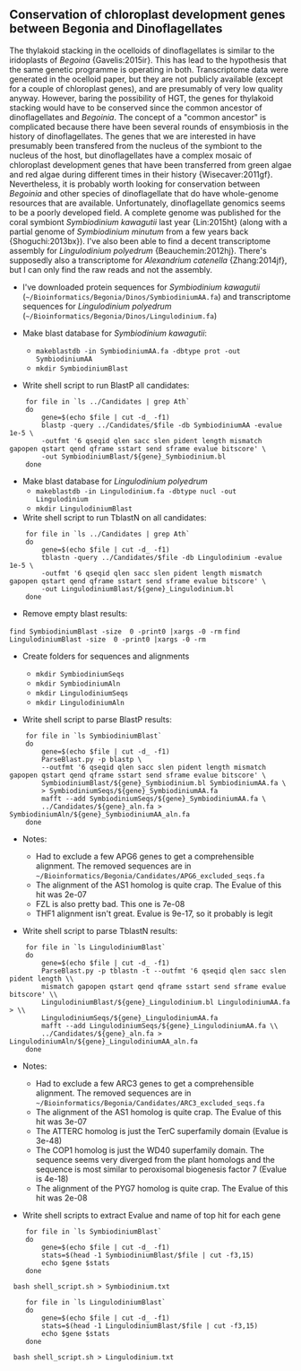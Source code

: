 ## Conservation of chloroplast development genes between Begonia and Dinoflagellates

The thylakoid stacking in the ocelloids of dinoflagellates is similar to the iridoplasts of *Begoina* {Gavelis:2015ir}. This has lead to the hypothesis that the same genetic programme is operating in both. Transcriptome data were generated in the ocelloid paper, but they are not publicly available (except for a couple of chloroplast genes), and are presumably of very low quality anyway. However, baring the possibility of HGT, the genes for thylakoid stacking would have to be conserved since the common ancestor of dinoflagellates and *Begoinia*. The concept of a "common ancestor" is complicated because there have been several rounds of ensymbiosis in the history of dinoflagellates. The genes that we are interested in have presumably been transfered from the nucleus of the symbiont to the nucleus of the host, but dinoflagellates have a complex mosaic of chloroplast development genes that have been transferred from green algae and red algae during different times in their history {Wisecaver:2011gf}. Nevertheless, it is probably worth looking for conservation between *Begoinia* and other species of dinoflagellate that do have whole-genome resources that are available. Unfortunately, dinoflagellate genomics seems to be a poorly developed field. A complete genome was published for the coral symbiont *Symbiodinium kawagutii* last year {Lin:2015ht} (along with a partial genome of *Symbiodinium minutum* from a few years back {Shoguchi:2013bx}). I've also been able to find a decent transcriptome assembly for *Lingulodinium polyedrum* {Beauchemin:2012hj}. There's supposedly also a transcriptome for *Alexandrium catenella* {Zhang:2014jf}, but I can only find the raw reads and not the assembly.

- I've downloaded protein sequences for *Symbiodinium kawagutii* (`~/Bioinformatics/Begonia/Dinos/SymbiodiniumAA.fa`) and transcriptome sequences for *Lingulodinium polyedrum* (`~/Bioinformatics/Begonia/Dinos/Lingulodinium.fa`)

- Make blast database for *Symbiodinium kawagutii*:
    - ```makeblastdb -in SymbiodiniumAA.fa -dbtype prot -out SymbiodiniumAA```
    - ```mkdir SymbiodiniumBlast```
- Write shell script to run BlastP all candidates:

```
    for file in `ls ../Candidates | grep Ath`
    do
        gene=$(echo $file | cut -d_ -f1)
        blastp -query ../Candidates/$file -db SymbiodiniumAA -evalue 1e-5 \
        -outfmt '6 qseqid qlen sacc slen pident length mismatch gapopen qstart qend qframe sstart send sframe evalue bitscore' \
        -out SymbiodiniumBlast/${gene}_Symbiodinium.bl
    done
```

- Make blast database for *Lingulodinium polyedrum*
    - ```makeblastdb -in Lingulodinium.fa -dbtype nucl -out Lingulodinium```
    - ```mkdir LingulodiniumBlast```
- Write shell script to run TblastN on all candidates:
```
    for file in `ls ../Candidates | grep Ath`
    do
        gene=$(echo $file | cut -d_ -f1)
        tblastn -query ../Candidates/$file -db Lingulodinium -evalue 1e-5 \ 
        -outfmt '6 qseqid qlen sacc slen pident length mismatch gapopen qstart qend qframe sstart send sframe evalue bitscore' \
        -out LingulodiniumBlast/${gene}_Lingulodinium.bl
    done 
```
- Remove empty blast results:

```find SymbiodiniumBlast -size  0 -print0 |xargs -0 -rm```
```find LingulodiniumBlast -size  0 -print0 |xargs -0 -rm```
         
- Create folders for sequences and alignments
    - ```mkdir SymbiodiniumSeqs```
    - ```mkdir SymbiodiniumAln```
    - ```mkdir LingulodiniumSeqs```
    - ```mkdir LingulodiniumAln```
    
- Write shell script to parse BlastP results:
```
    for file in `ls SymbiodiniumBlast`
    do
        gene=$(echo $file | cut -d_ -f1)
        ParseBlast.py -p blastp \
        --outfmt '6 qseqid qlen sacc slen pident length mismatch gapopen qstart qend qframe sstart send sframe evalue bitscore' \
        SymbiodiniumBlast/${gene}_Symbiodinium.bl SymbiodiniumAA.fa \
        > SymbiodiniumSeqs/${gene}_SymbiodiniumAA.fa
        mafft --add SymbiodiniumSeqs/${gene}_SymbiodiniumAA.fa \
        ../Candidates/${gene}_aln.fa > SymbiodiniumAln/${gene}_SymbiodiniumAA_aln.fa 
    done 
```

- Notes:
    - Had to exclude a few APG6 genes to get a comprehensible alignment. The removed sequences are in `~/Bioinformatics/Begonia/Candidates/APG6_excluded_seqs.fa`
    - The alignment of the AS1 homolog is quite crap. The Evalue of this hit was 2e-07
    - FZL is also pretty bad. This one is 7e-08
    - THF1 alignment isn't great. Evalue is 9e-17, so it probably is legit
    
- Write shell script to parse TblastN results:
```
    for file in `ls LingulodiniumBlast`
    do
        gene=$(echo $file | cut -d_ -f1)
        ParseBlast.py -p tblastn -t --outfmt '6 qseqid qlen sacc slen pident length \\
        mismatch gapopen qstart qend qframe sstart send sframe evalue bitscore' \\
        LingulodiniumBlast/${gene}_Lingulodinium.bl LingulodiniumAA.fa > \\
        LingulodiniumSeqs/${gene}_LingulodiniumAA.fa
        mafft --add LingulodiniumSeqs/${gene}_LingulodiniumAA.fa \\
        ../Candidates/${gene}_aln.fa > LingulodiniumAln/${gene}_LingulodiniumAA_aln.fa 
    done 
```

- Notes:
    - Had to exclude a few ARC3 genes to get a comprehensible alignment. The removed sequences are in `~/Bioinformatics/Begonia/Candidates/ARC3_excluded_seqs.fa`
   - The alignment of the AS1 homolog is quite crap. The Evalue of this hit was 3e-07
   - The ATTERC homolog is just the TerC superfamily domain (Evalue is 3e-48)
   - The COP1 homolog is just the WD40 superfamily domain. The sequence seems very diverged from the plant homologs and the sequence is most similar to peroxisomal biogenesis factor 7 (Evalue is 4e-18)
   - The alignment of the PYG7 homolog is quite crap. The Evalue of this hit was 2e-08

- Write shell scripts to extract Evalue and name of top hit for each gene 
```
    for file in `ls SymbiodiniumBlast`
    do
        gene=$(echo $file | cut -d_ -f1)
        stats=$(head -1 SymbiodiniumBlast/$file | cut -f3,15)
        echo $gene $stats 
    done 
```

``` bash shell_script.sh > Symbiodinium.txt```

```
    for file in `ls LingulodiniumBlast`
    do
        gene=$(echo $file | cut -d_ -f1)
        stats=$(head -1 LingulodiniumBlast/$file | cut -f3,15)
        echo $gene $stats 
    done 
```

``` bash shell_script.sh > Lingulodinium.txt```